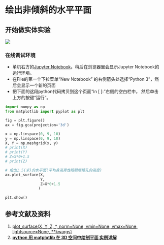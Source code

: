 # 绘出非倾斜的水平平面

## 开始做实体实验

![](/images/射线在个人环境信息模型的应用/绘出基本的三维空间几何元素/绘出非倾斜的水平平面/1a1.jpg)

### 在线调试环境

- 单机右方的[Jupyter Notebook](https://mybinder.org/v2/gh/ipython/ipython-in-depth/master?filepath=binder/Index.ipynb)，稍后在浏览器里会显示Jupyter Notebook的运行环境。
- 在File的第一个下拉菜单“New Notebook” 的右侧箭头处选择“Python 3”，然后会显示一个新的页面
- 把下面的这段python代码拷贝到这个页面“In [ ]:”右侧的空白栏中， 然后单击上方的按键“运行”。

```python
import numpy as np
from matplotlib import pyplot as plt

fig = plt.figure()
ax = fig.gca(projection='3d')

x = np.linspace(0, 9, 10)
y = np.linspace(0, 9, 10)
X, Y = np.meshgrid(x, y)  
# print(X)
# print(Y)
# Z=X*0+1.5
# print(Z)

# 绘出1.5(米)的水平面(平均身高男性眼眼睛瞳孔的高度)
ax.plot_surface(X, 
                Y, 
                Z=X*0+1.5
               ) 
     
plt.show()
```

## 参考文献及资料

1. [plot_surface(X, Y, Z, *, norm=None, vmin=None, vmax=None, lightsource=None, **kwargs)](https://matplotlib.org/stable/api/_as_gen/mpl_toolkits.mplot3d.axes3d.Axes3D.html#mpl_toolkits.mplot3d.axes3d.Axes3D.plot_surface) 
2. [**python 用 matplotlib 在 3D 空间中绘制平面 实例详解**](https://www.cnblogs.com/shanger/p/13201139.html)

